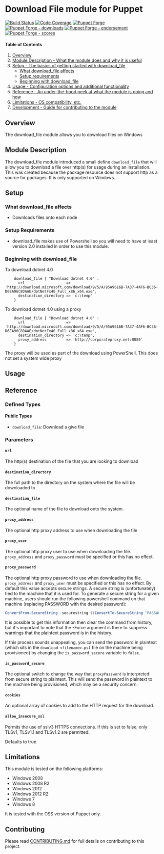 # Download File module for Puppet

[![Build Status](https://travis-ci.org/voxpupuli/puppet-download_file.png?branch=master)](https://travis-ci.org/voxpupuli/puppet-download_file)
[![Code Coverage](https://coveralls.io/repos/github/voxpupuli/puppet-download_file/badge.svg?branch=master)](https://coveralls.io/github/voxpupuli/puppet-download_file)
[![Puppet Forge](https://img.shields.io/puppetforge/v/puppet/download_file.svg)](https://forge.puppetlabs.com/puppet/download_file)
[![Puppet Forge - downloads](https://img.shields.io/puppetforge/dt/puppet/download_file.svg)](https://forge.puppetlabs.com/puppet/download_file)
[![Puppet Forge - endorsement](https://img.shields.io/puppetforge/e/puppet/download_file.svg)](https://forge.puppetlabs.com/puppet/download_file)
[![Puppet Forge - scores](https://img.shields.io/puppetforge/f/puppet/download_file.svg)](https://forge.puppetlabs.com/puppet/download_file)

#### Table of Contents

1. [Overview](#overview)
2. [Module Description - What the module does and why it is useful](#module-description)
3. [Setup - The basics of getting started with download_file](#setup)
    * [What download_file affects](#what-download_file-affects)
    * [Setup requirements](#setup-requirements)
    * [Beginning with download_file](#beginning)
4. [Usage - Configuration options and additional functionality](#usage)
5. [Reference - An under-the-hood peek at what the module is doing and how](#reference)
5. [Limitations - OS compatibility, etc.](#limitations)
6. [Development - Guide for contributing to the module](#contributing)

## Overview

The download_file module allows you to download files on Windows

## Module Description

The download_file module introduced a small define `download_file` that will
allow you to download a file over http(s) for usage during an installation.
This was created because the package resource does not support http as a source
for packages. It is only supported on Windows.

## Setup

### What download_file affects

* Downloads files onto each node

### Setup Requirements

* download_file makes use of Powershell so you will need to have at least
  version 2.0 installed in order to use this module.

### Beginning with download_file

To download dotnet 4.0

```puppet
    download_file { "Download dotnet 4.0" :
      url                   => 'http://download.microsoft.com/download/9/5/A/95A9616B-7A37-4AF6-BC36-D6EA96C8DAAE/dotNetFx40_Full_x86_x64.exe',
      destination_directory => 'c:\temp'
    }
```

To download dotnet 4.0 using a proxy

```puppet
    download_file { "Download dotnet 4.0" :
      url                   => 'http://download.microsoft.com/download/9/5/A/95A9616B-7A37-4AF6-BC36-D6EA96C8DAAE/dotNetFx40_Full_x86_x64.exe',
      destination_directory => 'c:\temp',
      proxy_address         => 'http://corporateproxy.net:8080'
    }
```

The proxy will be used as part of the download using PowerShell. This does not
set a system wide proxy

## Usage

## Reference

### Defined Types

#### Public Types

* `download_file`: Download a give file

### Parameters

#### `url`

The http(s) destination of the file that you are looking to download

#### `destination_directory`

The full path to the directory on the system where the file will be downloaded to

#### `destination_file`

The optional name of the file to download onto the system.

#### `proxy_address`

The optional http proxy address to use when downloading the file

#### `proxy_user`

The optional http proxy user to use when downloading the file. `proxy_address`
and `proxy_password` must be specified or this has no effect.

#### `proxy_password`

The optional http proxy password to use when downloading the file. `proxy_address`
and `proxy_user` must be specified or this has no effect. By default this value
accepts secure strings. A secure string is (unfortunately) tied to the machine
that it is used for. To generate a secure string for a given machine, users
should run the following powershell command on that machine (replacing
PASSWORD with the desired password):

```Powershell
ConvertFrom-SecureString -securestring $(ConvertTo-SecureString "PASSWORD" -AsPlainText -Force)
```

It is possible to get this information then clear the command from history, but
it's important to note that the -Force argument is there to suppress warnings
that the plaintext password is in the history.

If this process sounds unappealing, you can send the password in plaintext
(which sits in the `download-<filename>.ps1` file on the machine being provisioned)
by changing the `is_password_secure` variable to `false`.

#### `is_password_secure`

The optional switch to change the way that `proxyPassword` is interpreted from
secure string to plaintext. This will send the password in plaintext to the
machine being provisioned, which may be a security concern.

#### `cookies`

An optional array of cookies to add to the HTTP request for the download.

#### `allow_insecure_ssl`

Permits the use of sslv3 HTTPS connections. If this is set to false, only TLSv1, TLSv1.1
and TLSv1.2 are permitted.

Defaults to true. 

## Limitations

This module is tested on the following platforms:

* Windows 2008
* Windows 2008 R2
* Windows 2012
* Windows 2012 R2
* Windows 7
* Windows 8

It is tested with the OSS version of Puppet only.

## Contributing

Please read [CONTRIBUTING.md](CONTRIBUTING.md) for full details on contributing
to this project.
